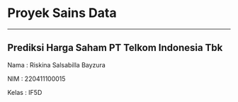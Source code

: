 # Proyek Sains Data

---

## Prediksi Harga Saham PT Telkom Indonesia Tbk

Nama : Riskina Salsabilla Bayzura

NIM  : 220411100015

Kelas : IF5D


```{tableofcontents}
```
